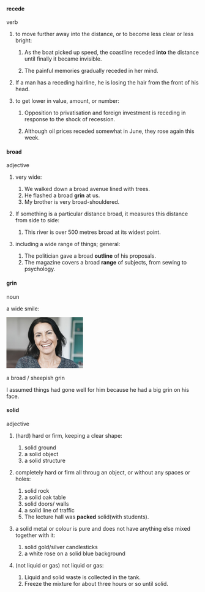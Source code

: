#### recede
verb

1. to move further away into the distance, or to become less clear or less bright:
   
   1. As the boat picked up speed, the coastline receded **into** the distance until finally it became invisible.
   
   2. The painful memories gradually receded in her mind.

2. If a man has a receding hairline, he is losing the hair from the front of his head.

3. to get lower in value, amount, or number:
   
   1. Opposition to privatisation and foreign investment is receding in response to the shock of recession.

   2. Although oil prices receded somewhat in June, they rose again this week.

#### broad
adjective

1. very wide:
   
   1. We walked down a broad avenue lined with trees.
   2. He flashed a broad **grin** at us.
   3. My brother is very broad-shouldered.

2. If something is a particular distance broad, it measures this distance from side to side:
   
   1. This river is over 500 metres broad at its widest point.
   
3. including a wide range of things; general:
   
   1. The politician gave a broad **outline** of his proposals.
   2. The magazine covers a broad **range** of subjects, from sewing to psychology.

#### grin
noun

a wide smile:

![](./grin_noun_002_16558.jpg)

a broad / sheepish grin

I assumed things had gone well for him because he had a big grin on his face.

#### solid
adjective

1. (hard) hard or firm, keeping a clear shape:
   
   1. solid ground
   2. a solid object
   3. a solid structure
2. completely hard or firm all throug an object, or without any spaces or holes:
   
   1. solid rock
   2. a solid oak table
   3. solid doors/ walls
   4. a solid line of traffic
   5. The lecture hall was **packed** solid(with students).

3. a solid metal or colour is pure and does not have anything else mixed together with it:
   
   1. solid gold/silver candlesticks
   2. a white rose on a solid blue background
   
4. (not liquid or gas) not liquid or gas:
   
   1. Liquid and solid waste is collected in the tank.
   2. Freeze the mixture for about three hours or so until solid.

